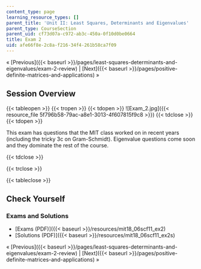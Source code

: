 ```yaml
---
content_type: page
learning_resource_types: []
parent_title: 'Unit II: Least Squares, Determinants and Eigenvalues'
parent_type: CourseSection
parent_uid: cf73d07a-c972-ab3c-450a-0f10d0be0664
title: Exam 2
uid: afe66f8e-2c8a-f216-34f4-261b58ca7f09
---
```


« [Previous]({{< baseurl >}}/pages/least-squares-determinants-and-eigenvalues/exam-2-review) | [Next]({{< baseurl >}}/pages/positive-definite-matrices-and-applications) »

Session Overview
----------------

{{< tableopen >}}
{{< tropen >}}
{{< tdopen >}}
![Exam_2.jpg]({{< resource_file 5f796b58-79ac-a8e1-3013-4f607815f9c8 >}})
{{< tdclose >}}
{{< tdopen >}}


This exam has questions that the MIT class worked on in recent years (including the tricky 3c on Gram-Schmidt). Eigenvalue questions come soon and they dominate the rest of the course. 


{{< tdclose >}}

{{< trclose >}}

{{< tableclose >}}

Check Yourself
--------------

### Exams and Solutions

*   [Exams (PDF)]({{< baseurl >}}/resources/mit18_06scf11_ex2)
*   [Solutions (PDF)]({{< baseurl >}}/resources/mit18_06scf11_ex2s)

« [Previous]({{< baseurl >}}/pages/least-squares-determinants-and-eigenvalues/exam-2-review) | [Next]({{< baseurl >}}/pages/positive-definite-matrices-and-applications) »